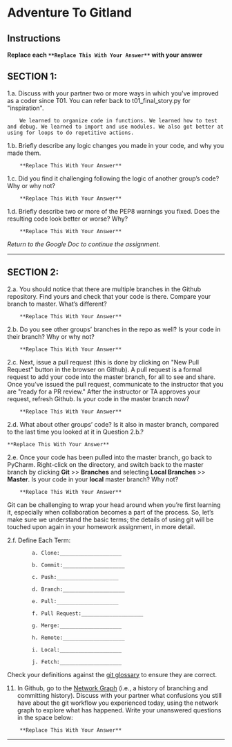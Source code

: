 # Adventure To Gitland

## Instructions

**Replace each `**Replace This With Your Answer**` with your answer**


## SECTION 1:

1.a. Discuss with your partner two or more ways in which you've improved as a coder since T01. You can refer back to t01_final_story.py for "inspiration".

```        
    We learned to organize code in functions. We learned how to test and debug. We learned to import and use modules. We also got better at using for loops to do repetitive actions.
```


1.b. Briefly describe any logic changes you made in your code, and why you made them.

```
    **Replace This With Your Answer**
```


1.c. Did you find it challenging following the logic of another group’s code? Why or why not?

```
    **Replace This With Your Answer**
```


1.d. Briefly describe two or more of the PEP8 warnings you fixed. Does the resulting code look better or worse? Why?

```
    **Replace This With Your Answer**
```

_Return to the Google Doc to continue the assignment._
___

## SECTION 2:

2.a. You should notice that there are multiple branches in the Github repository. Find yours and check that your code is there. 
     Compare your branch to master. What’s different?

```        
    **Replace This With Your Answer**
```


2.b. Do you see other groups’ branches in the repo as well? Is your code in their branch? Why or why not?

```        
    **Replace This With Your Answer**
```


2.c. Next, issue a pull request (this is done by clicking on "New Pull Request" button in the browser on Github). 
     A pull request is a formal request to add your code into the master branch, for all to see and share. 
     Once you’ve issued the pull request, communicate to the instructor that you are "ready for a PR review."
     After the instructor or TA approves your request, refresh Github. 
     Is your code in the master branch now? 

```
    **Replace This With Your Answer**
```


2.d. What about other groups’ code? Is it also in master branch, compared to the last time you looked at it in Question 2.b.?

```
**Replace This With Your Answer**
```


2.e. Once your code has been pulled into the master branch, go back to PyCharm. 
     Right-click on the directory, and switch back to the master branch by clicking 
     **Git** >> **Branches** and selecting **Local Branches** >> **Master**.
     Is your code in your **local** master branch? Why not?

```
    **Replace This With Your Answer**
```

Git can be challenging to wrap your head around when you’re first learning it, 
especially when collaboration becomes a part of the process. 
So, let’s make sure we understand the basic terms; 
the details of using git will be touched upon again in your homework assignment, in more detail. 

2.f. Define Each Term:
```
        a. Clone:____________________

        b. Commit:____________________

        c. Push:____________________

        d. Branch:____________________

        e. Pull:____________________

        f. Pull Request:____________________

        g. Merge:____________________

        h. Remote:____________________

        i. Local:____________________

        j. Fetch:____________________
```

Check your definitions against the [git glossary](https://help.github.com/articles/github-glossary/) to ensure they are correct.

11. In Github, go to the [Network Graph](https://github.com/Berea-College-CSC-226/t04-master/network) (i.e., a history of branching and committing history). 
    Discuss with your partner what confusions you still have about the git workflow you experienced today, 
    using the network graph to explore what has happened. Write your unanswered questions in the space below:

```
    **Replace This With Your Answer**
```

---